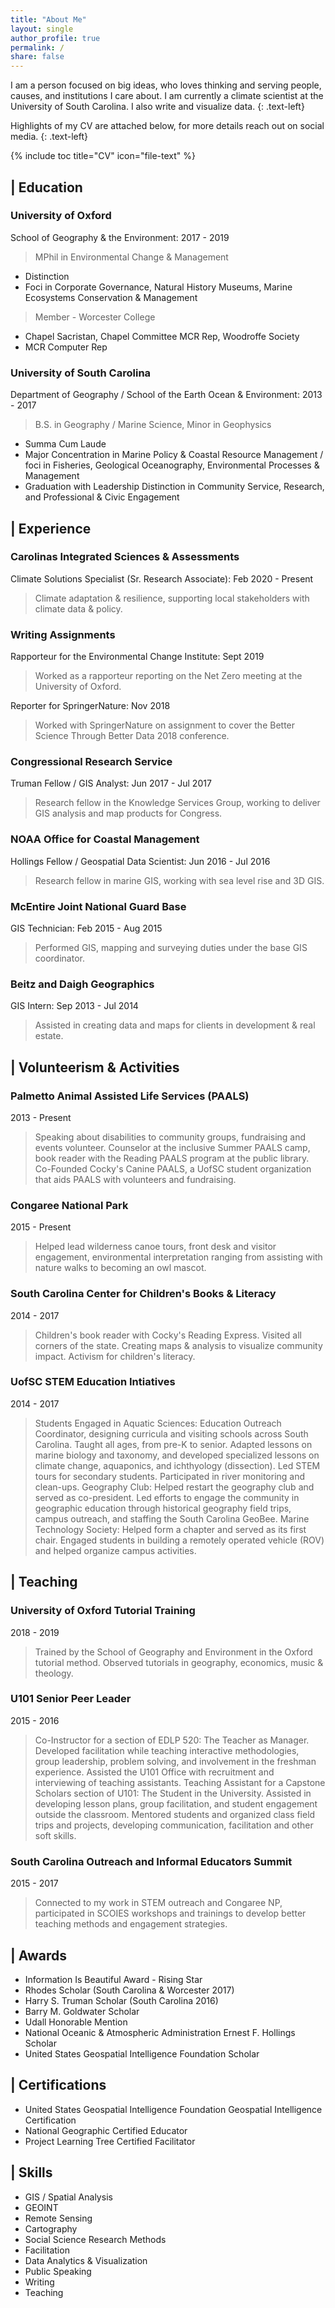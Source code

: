 ```yaml
---
title: "About Me"
layout: single
author_profile: true
permalink: /
share: false
---
```

<script type='text/javascript' src='https://d1bxh8uas1mnw7.cloudfront.net/assets/embed.js'></script>
<script async src="https://badge.dimensions.ai/badge.js" charset="utf-8"></script>


I am a person focused on big ideas, who loves thinking and serving people, causes, and institutions I care about. I am currently a climate scientist at the University of South Carolina. I also write and visualize data.
{: .text-left}

Highlights of my CV are attached below, for more details reach out on social media.
{: .text-left}

{% include toc title="CV" icon="file-text" %}
## <i class="fa fa-university"></i> | Education
### University of Oxford
School of Geography & the Environment: 2017 - 2019
> MPhil in Environmental Change & Management
- Distinction
- Foci in Corporate Governance, Natural History Museums, Marine Ecosystems Conservation & Management

> Member - Worcester College
- Chapel Sacristan, Chapel Committee MCR Rep, Woodroffe Society
- MCR Computer Rep

### University of South Carolina
Department of Geography / School of the Earth Ocean & Environment: 2013 - 2017
> B.S. in Geography / Marine Science, Minor in Geophysics
- Summa Cum Laude
- Major Concentration in Marine Policy & Coastal Resource Management / foci in Fisheries, Geological Oceanography, Environmental Processes & Management
- Graduation with Leadership Distinction in Community Service, Research, and Professional & Civic Engagement

## <i class="fa fa-briefcase"></i> | Experience
### Carolinas Integrated Sciences & Assessments 
Climate Solutions Specialist (Sr. Research Associate): Feb 2020 - Present
> Climate adaptation & resilience, supporting local stakeholders with climate data & policy.

### Writing Assignments
Rapporteur for the Environmental Change Institute: Sept 2019
> Worked as a rapporteur reporting on the Net Zero meeting at the University of Oxford.

Reporter for SpringerNature: Nov 2018
> Worked with SpringerNature on assignment to cover the Better Science Through Better Data 2018 conference.

### Congressional Research Service
Truman Fellow / GIS Analyst: Jun 2017 - Jul 2017
> Research fellow in the Knowledge Services Group, working to deliver GIS analysis and map products for Congress.

### NOAA Office for Coastal Management
Hollings Fellow / Geospatial Data Scientist: Jun 2016 - Jul 2016
> Research fellow in marine GIS, working with sea level rise and 3D GIS.  

### McEntire Joint National Guard Base
GIS Technician: Feb 2015 - Aug 2015
> Performed GIS, mapping and surveying duties under the base GIS coordinator.

### Beitz and Daigh Geographics
GIS Intern: Sep 2013 - Jul 2014
> Assisted in creating data and maps for clients in development & real estate.

## <i class="fa fa-users"></i> | Volunteerism & Activities
### Palmetto Animal Assisted Life Services (PAALS)
2013 - Present
> Speaking about disabilities to community groups, fundraising and events volunteer. Counselor at the inclusive Summer PAALS camp, book reader with the Reading PAALS program at the public library. Co-Founded Cocky's Canine PAALS, a UofSC student organization that aids PAALS with volunteers and fundraising.

### Congaree National Park
2015 - Present
> Helped lead wilderness canoe tours, front desk and visitor engagement, environmental interpretation ranging from assisting with nature walks to becoming an owl mascot.

### South Carolina Center for Children's Books & Literacy
2014 - 2017
> Children's book reader with Cocky's Reading Express. Visited all corners of the state.
> Creating maps & analysis to visualize community impact.
> Activism for children's literacy.

### UofSC STEM Education Intiatives
2014 - 2017
> Students Engaged in Aquatic Sciences: Education Outreach Coordinator, designing curricula and visiting schools across South Carolina. Taught all ages, from pre-K to senior. Adapted lessons on marine biology and taxonomy, and developed specialized lessons on climate change, aquaponics, and ichthyology (dissection). Led STEM tours for secondary students. Participated in river monitoring and clean-ups.
> Geography Club: Helped restart the geography club and served as co-president. Led efforts to engage the community in geographic education through historical geography field trips, campus outreach, and staffing the South Carolina GeoBee.
> Marine Technology Society: Helped form a chapter and served as its first chair. Engaged students in building a remotely operated vehicle (ROV) and helped organize campus activities.

## <i class="fa fa-apple"></i> | Teaching
### University of Oxford Tutorial Training
2018 - 2019
> Trained by the School of Geography and Environment in the Oxford tutorial method. Observed tutorials in geography, economics, music & theology.

### U101 Senior Peer Leader
2015 - 2016
> Co-Instructor for a section of EDLP 520: The Teacher as Manager. Developed facilitation while teaching interactive methodologies, group leadership, problem solving, and involvement in the freshman experience. Assisted the U101 Office with recruitment and interviewing of teaching assistants.
> Teaching Assistant for a Capstone Scholars section of U101: The Student in the University. Assisted in developing lesson plans, group facilitation, and student engagement outside the classroom. Mentored students and organized class field trips and projects, developing communication, facilitation and other soft skills.

### South Carolina Outreach and Informal Educators Summit
2015 - 2017
> Connected to my work in STEM outreach and Congaree NP, participated in SCOIES workshops and trainings to develop better teaching methods and engagement strategies.

## <i class="fa fa-trophy"></i> | Awards
* Information Is Beautiful Award - Rising Star
* Rhodes Scholar (South Carolina & Worcester 2017)
* Harry S. Truman Scholar (South Carolina 2016)
* Barry M. Goldwater Scholar
* Udall Honorable Mention
* National Oceanic & Atmospheric Administration Ernest F. Hollings Scholar
* United States Geospatial Intelligence Foundation Scholar

## <i class="fa fa-certificate"></i> | Certifications
* United States Geospatial Intelligence Foundation Geospatial Intelligence Certification
* National Geographic Certified Educator
* Project Learning Tree Certified Facilitator

## <i class="fa fa-user-plus"></i> | Skills
- GIS / Spatial Analysis
- GEOINT
- Remote Sensing
- Cartography
- Social Science Research Methods
- Facilitation
- Data Analytics & Visualization
- Public Speaking
- Writing
- Teaching
